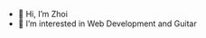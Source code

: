 - 👋 Hi, I’m Zhoi
- 👀 I’m interested in Web Development and Guitar

<!---
zhoiruddin/zhoiruddin is a ✨ special ✨ repository because its `README.md` (this file) appears on your GitHub profile.
You can click the Preview link to take a look at your changes.
--->
